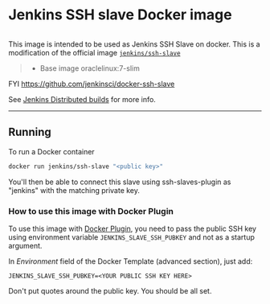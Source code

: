 # Jenkins SSH slave Docker image
```
```
This image is intended to be used as Jenkins SSH Slave on docker.
This is a modification of the official image [`jenkins/ssh-slave`](https://hub.docker.com/r/jenkins/ssh-slave/)
>	* Base image oraclelinux:7-slim

FYI https://github.com/jenkinsci/docker-ssh-slave

See [Jenkins Distributed builds](https://wiki.jenkins-ci.org/display/JENKINS/Distributed+builds) for more info.

***

## Running

To run a Docker container

```bash
docker run jenkins/ssh-slave "<public key>"
```

You'll then be able to connect this slave using ssh-slaves-plugin as "jenkins" with the matching private key.

### How to use this image with Docker Plugin

To use this image with [Docker Plugin](https://wiki.jenkins-ci.org/display/JENKINS/Docker+Plugin), you need to
pass the public SSH key using environment variable `JENKINS_SLAVE_SSH_PUBKEY` and not as a startup argument.

In _Environment_ field of the Docker Template (advanced section), just add:

    JENKINS_SLAVE_SSH_PUBKEY=<YOUR PUBLIC SSH KEY HERE>

Don't put quotes around the public key. You should be all set.
